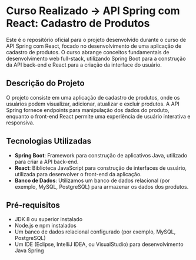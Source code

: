 # Curso Realizado -> API Spring com React: Cadastro de Produtos

Este é o repositório oficial para o projeto desenvolvido durante o curso de API Spring com React, focado no desenvolvimento de uma aplicação de cadastro de produtos. O curso abrange conceitos fundamentais de desenvolvimento web full-stack, utilizando Spring Boot para a construção da API back-end e React para a criação da interface do usuário.

## Descrição do Projeto

O projeto consiste em uma aplicação de cadastro de produtos, onde os usuários podem visualizar, adicionar, atualizar e excluir produtos. A API Spring fornece endpoints para manipulação dos dados do produto, enquanto o front-end React permite uma experiência de usuário interativa e responsiva.

## Tecnologias Utilizadas

- **Spring Boot**: Framework para construção de aplicativos Java, utilizado para criar a API back-end.
- **React**: Biblioteca JavaScript para construção de interfaces de usuário, utilizada para desenvolver o front-end da aplicação.
- **Banco de Dados**: Utilizamos um banco de dados relacional (por exemplo, MySQL, PostgreSQL) para armazenar os dados dos produtos.

## Pré-requisitos

- JDK 8 ou superior instalado
- Node.js e npm instalados
- Um banco de dados relacional configurado (por exemplo, MySQL, PostgreSQL)
- Um IDE (Eclipse, IntelliJ IDEA, ou VisualStudio) para desenvolvimento Java Spring
